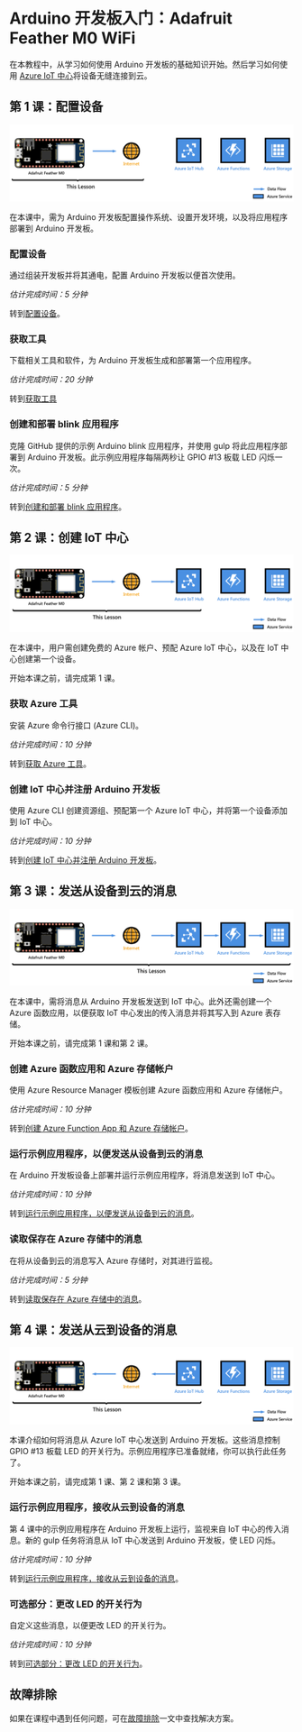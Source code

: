 <properties
    pageTitle="Adafruit Feather M0 WiFi Azure IoT 初学者工具包入门 | Azure"
    description="开始使用 Adafruit Feather M0 WiFi，创建 Azure IoT 中心，并将 Adafruit Feather M0 WiFi 连接到 IoT 中心"
    services="iot-hub"
    documentationcenter=""
    author="shizn"
    manager="timtl"
    tags=""
    keywords="azure iot 中心, 开始使用物联网, 物联网教程, adafruit 物联网, 开始使用 arduino" />
<tags
    ms.assetid="51befcdb-332b-416f-a6a1-8aabdb67f283"
    ms.service="iot-hub"
    ms.devlang="arduino"
    ms.topic="article"
    ms.tgt_pltfrm="na"
    ms.workload="na"
    ms.date="11/13/2016"
    wacn.date="01/23/2017"
    ms.author="xshi" />  


# Arduino 开发板入门：Adafruit Feather M0 WiFi

在本教程中，从学习如何使用 Arduino 开发板的基础知识开始。然后学习如何使用 [Azure IoT 中心](/documentation/articles/iot-hub-what-is-iot-hub/)将设备无缝连接到云。

## 第 1 课：配置设备
![第 1 课端到端关系图][Lesson-1-end-to-end-diagram]  


在本课中，需为 Arduino 开发板配置操作系统、设置开发环境，以及将应用程序部署到 Arduino 开发板。

### 配置设备
通过组装开发板并将其通电，配置 Arduino 开发板以便首次使用。

*估计完成时间：5 分钟*

转到[配置设备][configure-your-device]。

### 获取工具
下载相关工具和软件，为 Arduino 开发板生成和部署第一个应用程序。

*估计完成时间：20 分钟*

转到[获取工具][get-the-tools]

### 创建和部署 blink 应用程序
克隆 GitHub 提供的示例 Arduino blink 应用程序，并使用 gulp 将此应用程序部署到 Arduino 开发板。此示例应用程序每隔两秒让 GPIO #13 板载 LED 闪烁一次。

*估计完成时间：5 分钟*

转到[创建和部署 blink 应用程序][create-and-deploy-the-blink-application]。

## 第 2 课：创建 IoT 中心
![第 2 课端到端关系图][lesson-2-end-to-end-diagram]  


在本课中，用户需创建免费的 Azure 帐户、预配 Azure IoT 中心，以及在 IoT 中心创建第一个设备。

开始本课之前，请完成第 1 课。

### 获取 Azure 工具
安装 Azure 命令行接口 (Azure CLI)。

*估计完成时间：10 分钟*

转到[获取 Azure 工具][get-azure-tools]。

### 创建 IoT 中心并注册 Arduino 开发板
使用 Azure CLI 创建资源组、预配第一个 Azure IoT 中心，并将第一个设备添加到 IoT 中心。

*估计完成时间：10 分钟*

转到[创建 IoT 中心并注册 Arduino 开发板][create-your-iot-hub-and-register-your-arduino-board]。

## 第 3 课：发送从设备到云的消息
![第 3 课端到端关系图][lesson-3-end-to-end-diagram]  


在本课中，需将消息从 Arduino 开发板发送到 IoT 中心。此外还需创建一个 Azure 函数应用，以便获取 IoT 中心发出的传入消息并将其写入到 Azure 表存储。

开始本课之前，请完成第 1 课和第 2 课。

### 创建 Azure 函数应用和 Azure 存储帐户
使用 Azure Resource Manager 模板创建 Azure 函数应用和 Azure 存储帐户。

*估计完成时间：10 分钟*

转到[创建 Azure Function App 和 Azure 存储帐户][create-an-azure-function-app-and-azure-storage-account]。

### 运行示例应用程序，以便发送从设备到云的消息
在 Arduino 开发板设备上部署并运行示例应用程序，将消息发送到 IoT 中心。

*估计完成时间：10 分钟*

转到[运行示例应用程序，以便发送从设备到云的消息][send-device-to-cloud-messages]。

### 读取保存在 Azure 存储中的消息
在将从设备到云的消息写入 Azure 存储时，对其进行监视。

*估计完成时间：5 分钟*

转到[读取保存在 Azure 存储中的消息][read-messages-persisted-in-azure-storage]。

## 第 4 课：发送从云到设备的消息
![第 4 课端到端关系图][lesson-4-end-to-end-diagram]  


本课介绍如何将消息从 Azure IoT 中心发送到 Arduino 开发板。这些消息控制 GPIO #13 板载 LED 的开关行为。示例应用程序已准备就绪，你可以执行此任务了。

开始本课之前，请完成第 1 课、第 2 课和第 3 课。

### 运行示例应用程序，接收从云到设备的消息
第 4 课中的示例应用程序在 Arduino 开发板上运行，监视来自 IoT 中心的传入消息。新的 gulp 任务将消息从 IoT 中心发送到 Arduino 开发板，使 LED 闪烁。

*估计完成时间：10 分钟*

转到[运行示例应用程序，接收从云到设备的消息][receive-cloud-to-device-messages]。

### 可选部分：更改 LED 的开关行为
自定义这些消息，以便更改 LED 的开关行为。

*估计完成时间：10 分钟*

转到[可选部分：更改 LED 的开关行为][change-the-on-and-off-behavior-of-the-led]。

## 故障排除
如果在课程中遇到任何问题，可在[故障排除][troubleshooting]一文中查找解决方案。

<!-- Images and links -->


[Lesson-1-end-to-end-diagram]: ./media/iot-hub-adafruit-feather-m0-wifi-lessons/e2e-lesson1.png
[configure-your-device]: /documentation/articles/iot-hub-adafruit-feather-m0-wifi-kit-arduino-lesson1-configure-your-device/
[get-the-tools]: /documentation/articles/iot-hub-adafruit-feather-m0-wifi-kit-arduino-lesson1-get-the-tools-win32.md
[create-and-deploy-the-blink-application]: /documentation/articles/iot-hub-adafruit-feather-m0-wifi-kit-arduino-lesson1-deploy-blink-app/
[lesson-2-end-to-end-diagram]: ./media/iot-hub-adafruit-feather-m0-wifi-lessons/e2e-lesson2.png
[get-azure-tools]: /documentation/articles/iot-hub-adafruit-feather-m0-wifi-kit-arduino-lesson2-get-azure-tools-win32/
[create-your-iot-hub-and-register-your-arduino-board]: /documentation/articles/iot-hub-adafruit-feather-m0-wifi-kit-arduino-lesson2-prepare-azure-iot-hub/
[lesson-3-end-to-end-diagram]: ./media/iot-hub-adafruit-feather-m0-wifi-lessons/e2e-lesson3.png
[create-an-azure-function-app-and-azure-storage-account]: /documentation/articles/iot-hub-adafruit-feather-m0-wifi-kit-arduino-lesson3-deploy-resource-manager-template/
[send-device-to-cloud-messages]: /documentation/articles/iot-hub-adafruit-feather-m0-wifi-kit-arduino-lesson3-run-azure-blink/
[read-messages-persisted-in-azure-storage]: /documentation/articles/iot-hub-adafruit-feather-m0-wifi-kit-arduino-lesson3-read-table-storage/
[lesson-4-end-to-end-diagram]: ./media/iot-hub-adafruit-feather-m0-wifi-lessons/e2e-lesson4.png
[receive-cloud-to-device-messages]: /documentation/articles/iot-hub-adafruit-feather-m0-wifi-kit-arduino-lesson4-send-cloud-to-device-messages/
[change-the-on-and-off-behavior-of-the-led]: /documentation/articles/iot-hub-adafruit-feather-m0-wifi-kit-arduino-lesson4-change-led-behavior/
[troubleshooting]: /documentation/articles/iot-hub-adafruit-feather-m0-wifi-kit-arduino-troubleshooting/

<!---HONumber=Mooncake_0116_2017-->